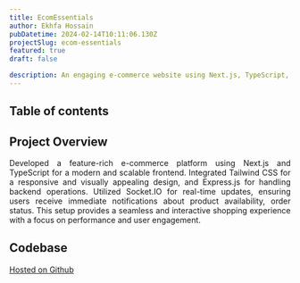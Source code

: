 ```yaml
---
title: EcomEssentials
author: Ekhfa Hossain
pubDatetime: 2024-02-14T10:11:06.130Z
projectSlug: ecom-essentials
featured: true
draft: false

description: An engaging e-commerce website using Next.js, TypeScript, Tailwind CSS, and Express.js, incorporating real-time updates with Socket.IO to streamline the shopping experience.
---
```


## Table of contents

## Project Overview

<p style='text-align: justify;'>
Developed a feature-rich e-commerce platform using Next.js and TypeScript for a modern and scalable frontend. Integrated Tailwind CSS for a responsive and visually appealing design, and Express.js for handling backend operations. Utilized Socket.IO for real-time updates, ensuring users receive immediate notifications about product availability, order status. This setup provides a seamless and interactive shopping experience with a focus on performance and user engagement.
</p>

## Codebase

[Hosted on Github](https://github.com/ekhfa/ecom-essentials)
